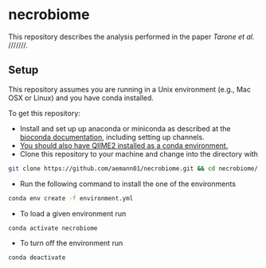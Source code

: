# necrobiome

This repository describes the analysis performed in the paper *Tarone et al.* ///////.

## Setup

This repository assumes you are running in a Unix environment (e.g., Mac OSX or Linux) and you have conda installed. 

To get this repository:

- Install and set up up anaconda or miniconda as described at the [bioconda
  documentation](https://bioconda.github.io/user/install.html), including
  setting up channels.
- [You should also have QIIME2 installed as a conda environment.](https://docs.qiime2.org/2020.8/install/)
- Clone this repository to your machine and change into the directory with

```bash
git clone https://github.com/aemann01/necrobiome.git && cd necrobiome/
```

- Run the following command to install the one of the environments

```bash
conda env create -f environment.yml

```

- To load a given environment run

```bash
conda activate necrobiome
```

- To turn off the environment run

```bash
conda deactivate
```
